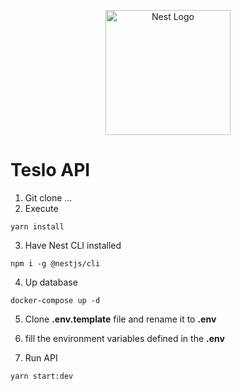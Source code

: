 <p align="center">
  <a href="http://nestjs.com/" target="blank"><img src="https://nestjs.com/img/logo-small.svg" width="200" alt="Nest Logo" /></a>
</p>

# Teslo API

1. Git clone ...
2. Execute

```
yarn install
```

3. Have Nest CLI installed

```
npm i -g @nestjs/cli
```

4. Up database

```
docker-compose up -d
```

5. Clone **.env.template** file and rename it to **.env**

6. fill the environment variables defined in the **.env**

7. Run API

```
yarn start:dev
```
